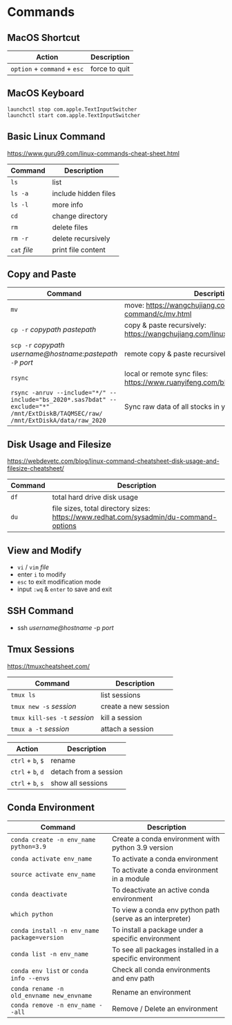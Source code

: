 # Commands

## MacOS Shortcut
| Action | Description |
| ---- | ---- |
| `option` + `command` + `esc` | force to quit |

## MacOS Keyboard

```
launchctl stop com.apple.TextInputSwitcher
launchctl start com.apple.TextInputSwitcher
```

## Basic Linux Command
https://www.guru99.com/linux-commands-cheat-sheet.html

| Command | Description |
| ---- | ---- |
| `ls` | list |
| `ls -a` | include hidden files |
| `ls -l` | more info |
| `cd` | change directory |
| `rm` | delete files |
| `rm -r` | delete recursively |
| `cat` *file* | print file content |

## Copy and Paste
| Command | Description |
| ---- | ---- |
| `mv` | move: https://wangchujiang.com/linux-command/c/mv.html |
| `cp -r` *copypath* *pastepath* | copy & paste recursively: https://wangchujiang.com/linux-command/c/cp.html |
| `scp -r` *copypath* *username@hostname:pastepath* `-P` *port* | remote copy & paste recursively |
| `rsync` | local or remote sync files: https://www.ruanyifeng.com/blog/2020/08/rsync.html |
| `rsync -anruv --include="*/" --include="bs_2020*.sas7bdat" --exclude="*" /mnt/ExtDiskB/TAQMSEC/raw/ /mnt/ExtDiskA/data/raw_2020` | Sync raw data of all stocks in year 2020 only |

## Disk Usage and Filesize
https://webdevetc.com/blog/linux-command-cheatsheet-disk-usage-and-filesize-cheatsheet/

| Command | Description |
| ---- | ---- |
| `df` | total hard drive disk usage |
| `du` | file sizes, total directory sizes: https://www.redhat.com/sysadmin/du-command-options |

## View and Modify
- `vi` / `vim` *file*
- enter `i` to modify
- `esc` to exit modification mode
- input `:wq` & `enter` to save and exit

## SSH Command
- ssh *username@hostname* -p *port*

## Tmux Sessions
https://tmuxcheatsheet.com/

| Command | Description |
| ---- | ---- |
| `tmux ls` | list sessions |
| `tmux new -s` *session* | create a new session |
| `tmux kill-ses -t` *session* | kill a session |
| `tmux a -t` *session* | attach a session |

| Action | Description |
| ---- | ---- |
| `ctrl` + `b`, `$` | rename |
| `ctrl` + `b`, `d` | detach from a session |
| `ctrl` + `b`, `s` | show all sessions |



## Conda Environment

| Command                                     | Description                                               |
| ------------------------------------------- | --------------------------------------------------------- |
| `conda create -n env_name python=3.9`       | Create a conda environment with python 3.9 version        |
| `conda activate env_name`                   | To activate a conda environment                           |
| `source activate env_name`                  | To activate a conda environment in a module               |
| `conda deactivate`                          | To deactivate an active conda environment                 |
| `which python`                              | To view a conda env python path (serve as an interpreter) |
| `conda install -n env_name package=version` | To install a package under a specific environment         |
| `conda list -n env_name`                    | To see all packages installed in a specific environment   |
| `conda env list` or `conda info --envs`     | Check all conda environments and env path                 |
| `conda rename -n old_envname new_envname`   | Rename an environment                                     |
| `conda remove -n env_name --all`            | Remove / Delete an environment                            |

